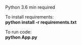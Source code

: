 Python 3.6 min required

To install requirements:<br>
**python install -r requirements.txt**

To run code:<br>
**python App.py**